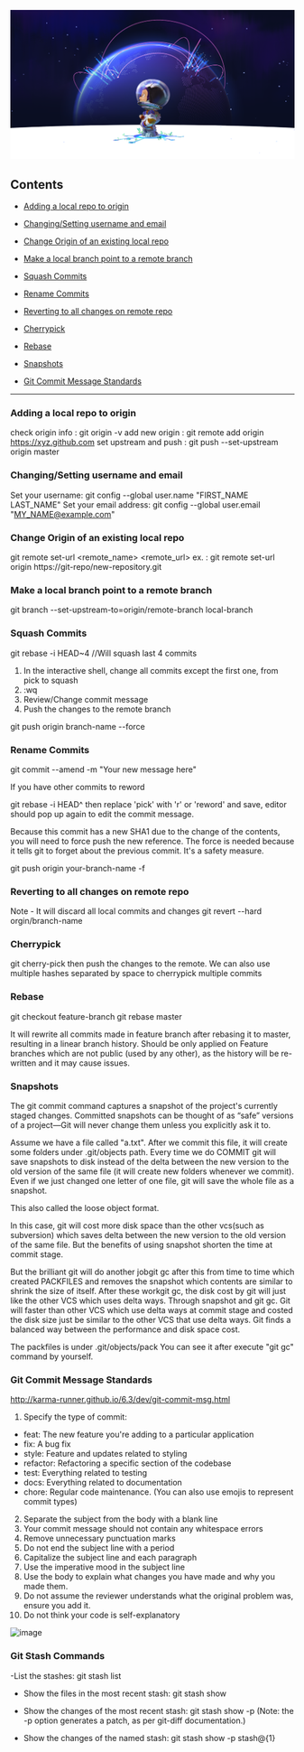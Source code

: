 ![App Ideas Image](./github-social.png)

## Contents
- [Adding a local repo to origin](#adding-a-local-repo-to-origin)

- [Changing/Setting username and email](#changingsetting-username-and-email)

- [Change Origin of an existing local repo](#change-origin-of-an-existing-local-repo)

- [Make a local branch point to a remote branch](#make-a-local-branch-point-to-a-remote-branch)

- [Squash Commits](#squash-commits)

- [Rename Commits](#rename-commits)

- [Reverting to all changes on remote repo](#reverting-to-all-changes-on-remote-repo)

- [Cherrypick](#cherrypick)

- [Rebase](#rebase)

- [Snapshots](#snapshots)

- [Git Commit Message Standards](#git-commit-message-standards)

  
---

### Adding a local repo to origin
check origin info : git origin -v
add new origin : git remote add origin https://xyz.github.com
set upstream and push : git push --set-upstream origin master


### Changing/Setting username and email
Set your username: git config --global user.name "FIRST_NAME LAST_NAME"
Set your email address: git config --global user.email "MY_NAME@example.com"

### Change Origin of an existing local repo
git remote set-url <remote_name> <remote_url>
ex. : git remote set-url origin https://git-repo/new-repository.git

### Make a local branch point to a remote branch
git branch --set-upstream-to=origin/remote-branch local-branch

### Squash Commits
git rebase -i HEAD~4  //Will squash last 4 commits

1. In the interactive shell, change all commits except the first one, from pick to squash
2. :wq
3. Review/Change commit message
4. Push the changes to the remote branch

git push origin branch-name --force

### Rename Commits
git commit --amend -m "Your new message here"

If you have other commits to reword

git rebase -i HEAD^
then replace 'pick' with 'r' or 'reword' and save, editor should pop up again to edit the commit message.

Because this commit has a new SHA1 due to the change of the contents, you will need to force push the new reference. The force is needed because it tells git to forget about the previous commit. It's a safety measure.

git push origin your-branch-name -f

### Reverting to all changes on remote repo
Note - It will discard all local commits and changes
git revert --hard orgin/branch-name

### Cherrypick
git cherry-pick <commit-hash>
then push the changes to the remote. We can also use multiple hashes separated by space to cherrypick multiple commits
  
### Rebase
git checkout feature-branch
git rebase master

It will rewrite all commits made in feature branch after rebasing it to master, resulting in a linear branch history.
Should be only applied on Feature branches which are not public (used by any other), as the history will be re-written and it may cause issues.
  
### Snapshots
The git commit command captures a snapshot of the project's currently staged changes. Committed snapshots can be thought of as “safe” versions of a project—Git will never change them unless you explicitly ask it to. 
  
Assume we have a file called "a.txt". After we commit this file, it will create some folders under .git/objects path. Every time we do COMMIT git will save snapshots to disk instead of the delta between the new version to the old version of the same file (it will create new folders whenever we commit). Even if we just changed one letter of one file, git will save the whole file as a snapshot.

This also called the loose object format.
  
In this case, git will cost more disk space than the other vcs(such as subversion) which saves delta between the new version to the old version of the same file. But the benefits of using snapshot shorten the time at commit stage.

But the brilliant git will do another jobgit gc after this from time to time which created PACKFILES and removes the snapshot which contents are similar to shrink the size of itself. After these workgit gc, the disk cost by git will just like the other VCS which uses delta ways.
Through snapshot and git gc. Git will faster than other VCS which use delta ways at commit stage and costed the disk size just be similar to the other VCS that use delta ways.
Git finds a balanced way between the performance and disk space cost.

The packfiles is under .git/objects/pack
You can see it after execute "git gc" command by yourself.

### Git Commit Message Standards
  http://karma-runner.github.io/6.3/dev/git-commit-msg.html
  
  1. Specify the type of commit:
   - feat: The new feature you're adding to a particular application
   - fix: A bug fix
   - style: Feature and updates related to styling
   - refactor: Refactoring a specific section of the codebase
   - test: Everything related to testing
   - docs: Everything related to documentation
   - chore: Regular code maintenance. (You can also use emojis to represent commit types)
  
  2. Separate the subject from the body with a blank line
  3. Your commit message should not contain any whitespace errors
  4. Remove unnecessary punctuation marks
  5. Do not end the subject line with a period
  6. Capitalize the subject line and each paragraph
  7. Use the imperative mood in the subject line
  8. Use the body to explain what changes you have made and why you made them.
  9. Do not assume the reviewer understands what the original problem was, ensure you add it.
  10. Do not think your code is self-explanatory

  ![image](https://user-images.githubusercontent.com/61384771/135752057-06cec24a-001b-4a3d-8b12-547465d677bc.png)
  
  
  ### Git Stash Commands
 
  -List the stashes:
  git stash list
  
  - Show the files in the most recent stash:
  git stash show
  
  - Show the changes of the most recent stash:
  git stash show -p
  (Note: the -p option generates a patch, as per git-diff documentation.)
  
  - Show the changes of the named stash:
  git stash show -p stash@{1}

  
